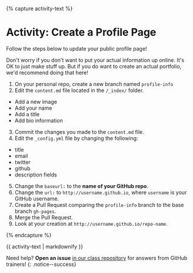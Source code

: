 {% capture activity-text %}
# Activity: Create a Profile Page

Follow the steps below to update your public profile page!

Don't worry if you don't want to put your actual information up online. It's OK to just make stuff up. But if you do want to create an actual portfolio, we'd recommend doing that here!

1. On your personal repo, create a new branch named `profile-info`
2. Edit the `content.md` file located in the `/_index/` folder.
 - Add a new image
 - Add your name
 - Add a title
 - Add bio information
3. Commit the changes you made to the `content.md` file.
4. Edit the `_config.yml` file by changing the following:
  - title
  - email
  - twitter
  - github
  - description fields
5. Change the `baseurl:` to the **name of your GitHub repo**.
6. Change the `url:` to `http://username.github.io`, where `username` is your GitHub username.
7. Create a Pull Request comparing the `profile-info` branch to the base branch `gh-pages`.
8. Merge the Pull Request.
9. Look at your creation at `http://username.github.io/repo-name`.

{% endcapture %}

<div class="notice--warning">
  {{ activity-text | markdownify }}
</div>

Need help? **Open an issue** [in our class repository](https://github.com/githubschool{{site.baseurl}}-github-pages/issues/new) for answers from GitHub trainers!
{: .notice--success}
